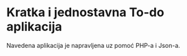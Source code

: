 <h1>Kratka i jednostavna To-do aplikacija</h1>

<p>Navedena aplikacija je napravljena uz pomoć PHP-a i Json-a.</p>